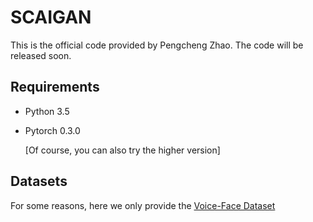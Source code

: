 # SCAIGAN
This is the official code provided by Pengcheng Zhao. The code will be released soon.
## Requirements
* Python 3.5
* Pytorch 0.3.0

  [Of course, you can also try the higher version]
## Datasets
For some reasons, here we only provide the [Voice-Face Dataset](https://github.com/PengchengZhao1001/Voice-Face-Dataset)

